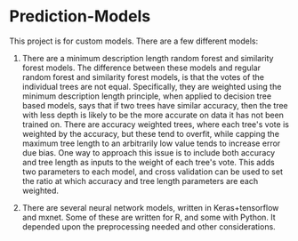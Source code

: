 # Prediction-Models

This project is for custom models. There are a few different models:

1) There are a minimum description length random forest and similarity forest models. The difference between these models and regular random forest and similarity forest models, is that the votes of the individual trees are not equal. Specifically, they are weighted using the minimum description length principle, when applied to decision tree based models, says that if two trees have similar accuracy, then the tree with less depth is likely to be the more accurate on data it has not been trained on. There are accuracy weighted trees, where each tree's vote is weighted by the accuracy, but these tend to overfit, while capping the maximum tree length to an arbitrarily low value tends to increase error due bias. One way to approach this issue is to include both accuracy and tree length as inputs to the weight of each tree's vote. This adds two parameters to each model, and cross validation can be used to set the ratio at which accuracy and tree length parameters are each weighted.


2) There are several neural network models, written in Keras+tensorflow and mxnet. Some of these are written for R, and some with Python. It depended upon the preprocessing needed and other considerations. 

